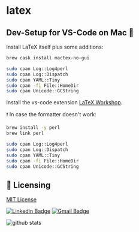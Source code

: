 # latex

## Dev-Setup for VS-Code on Mac 🍏

Install LaTeX itself plus some additions:

```bash
brew cask install mactex-no-gui

sudo cpan Log::Log4perl
sudo cpan Log::Dispatch
sudo cpan YAML::Tiny
sudo cpan -fi File::HomeDir
sudo cpan Unicode::GCString
```

Install the vs-code extension [LaTeX Workshop](https://marketplace.visualstudio.com/items?itemName=James-Yu.latex-workshop).

❗️ In case the formatter doesn't work:

```bash
brew install -y perl
brew link perl

sudo cpan Log::Log4perl
sudo cpan Log::Dispatch
sudo cpan YAML::Tiny
sudo cpan -fi File::HomeDir
sudo cpan Unicode::GCString
```

## 📜 Licensing

[MIT License](LICENSE)

[![Linkedin Badge](https://img.shields.io/badge/-Thomas_Gotwig-blue?style=flat-square&logo=Linkedin&logoColor=white&link=https://www.linkedin.com/in/thomas-gotwig-244a35177/)](https://www.linkedin.com/in/thomas-gotwig-244a35177/)
[![Gmail Badge](https://img.shields.io/badge/-tgotwig@gmail.com-c14438?style=flat-square&logo=Gmail&logoColor=white&link=mailto:tgotwig@gmail.com)](mailto:tgotwig@gmail.com)

![github stats](https://github-readme-stats.vercel.app/api?username=tgotwig&show_icons=true)
